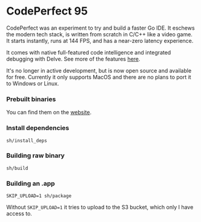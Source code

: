 # CodePerfect 95

CodePerfect was an experiment to try and build a faster Go IDE. It eschews the
modern tech stack, is written from scratch in C/C++ like a video game. It starts
instantly, runs at 144 FPS, and has a near-zero latency experience.

It comes with native full-featured code intelligence and integrated debugging
with Delve. See more of the features [here](https://codeperfect95.com/features).

It's no longer in active development, but is now open source and available for
free. Currently it only supports MacOS and there are no plans to port it to Windows or
Linux.

### Prebuilt binaries

You can find them on the [website](https://codeperfect95.com).

### Install dependencies

```
sh/install_deps
```

### Building raw binary

```
sh/build
```

### Building an .app

```
SKIP_UPLOAD=1 sh/package
```

Without `SKIP_UPLOAD=1` it tries to upload to the S3 bucket, which only I have
access to.
